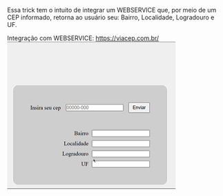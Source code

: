 Essa trick tem o intuito de integrar um WEBSERVICE que, por meio de um CEP informado, 
retorna ao usuário seu: Bairro, Localidade, Logradouro e UF.

Integração com WEBSERVICE: https://viacep.com.br/
![Example](GIF.gif)